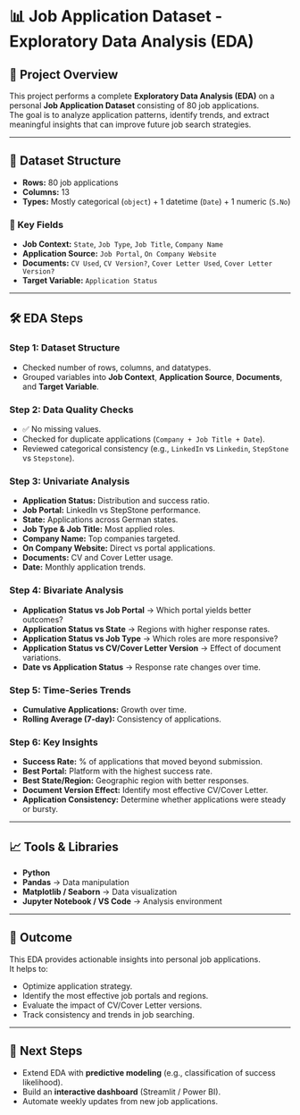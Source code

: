 # 📊 Job Application Dataset - Exploratory Data Analysis (EDA)

## 📌 Project Overview
This project performs a complete **Exploratory Data Analysis (EDA)** on a personal **Job Application Dataset** consisting of 80 job applications.  
The goal is to analyze application patterns, identify trends, and extract meaningful insights that can improve future job search strategies.

---

## 📂 Dataset Structure
- **Rows:** 80 job applications  
- **Columns:** 13  
- **Types:** Mostly categorical (`object`) + 1 datetime (`Date`) + 1 numeric (`S.No`)

### 🔑 Key Fields
- **Job Context:** `State`, `Job Type`, `Job Title`, `Company Name`  
- **Application Source:** `Job Portal`, `On Company Website`  
- **Documents:** `CV Used`, `CV Version?`, `Cover Letter Used`, `Cover Letter Version?`  
- **Target Variable:** `Application Status`

---

## 🛠️ EDA Steps

### Step 1: Dataset Structure
- Checked number of rows, columns, and datatypes.  
- Grouped variables into **Job Context**, **Application Source**, **Documents**, and **Target Variable**.

### Step 2: Data Quality Checks
- ✅ No missing values.  
- Checked for duplicate applications (`Company + Job Title + Date`).  
- Reviewed categorical consistency (e.g., `LinkedIn` vs `Linkedin`, `StepStone` vs `Stepstone`).  

### Step 3: Univariate Analysis
- **Application Status:** Distribution and success ratio.  
- **Job Portal:** LinkedIn vs StepStone performance.  
- **State:** Applications across German states.  
- **Job Type & Job Title:** Most applied roles.  
- **Company Name:** Top companies targeted.  
- **On Company Website:** Direct vs portal applications.  
- **Documents:** CV and Cover Letter usage.  
- **Date:** Monthly application trends.  

### Step 4: Bivariate Analysis
- **Application Status vs Job Portal** → Which portal yields better outcomes?  
- **Application Status vs State** → Regions with higher response rates.  
- **Application Status vs Job Type** → Which roles are more responsive?  
- **Application Status vs CV/Cover Letter Version** → Effect of document variations.  
- **Date vs Application Status** → Response rate changes over time.  

### Step 5: Time-Series Trends
- **Cumulative Applications:** Growth over time.  
- **Rolling Average (7-day):** Consistency of applications.  

### Step 6: Key Insights
- **Success Rate:** % of applications that moved beyond submission.  
- **Best Portal:** Platform with the highest success rate.  
- **Best State/Region:** Geographic region with better responses.  
- **Document Version Effect:** Identify most effective CV/Cover Letter.  
- **Application Consistency:** Determine whether applications were steady or bursty.  

---

## 📈 Tools & Libraries
- **Python**  
- **Pandas** → Data manipulation  
- **Matplotlib / Seaborn** → Data visualization  
- **Jupyter Notebook / VS Code** → Analysis environment  

---

## 🚀 Outcome
This EDA provides actionable insights into personal job applications.  
It helps to:
- Optimize application strategy.  
- Identify the most effective job portals and regions.  
- Evaluate the impact of CV/Cover Letter versions.  
- Track consistency and trends in job searching.  

---

## 📌 Next Steps
- Extend EDA with **predictive modeling** (e.g., classification of success likelihood).  
- Build an **interactive dashboard** (Streamlit / Power BI).  
- Automate weekly updates from new job applications.

